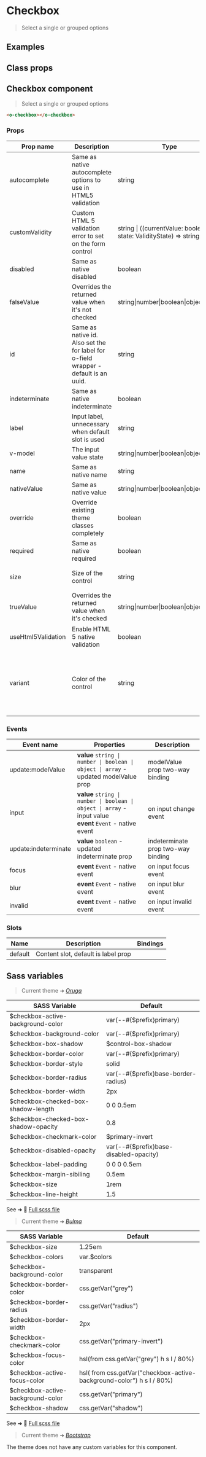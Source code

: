 # Checkbox

<div class="vp-doc">

> Select a single or grouped options

</div>

<div class="vp-example">

## Examples

<example-checkbox />

</div>
<div class="vp-example">

## Class props

<inspector-checkbox-viewer />

</div>

<div class="vp-doc">

## Checkbox component

> Select a single or grouped options

```html
<o-checkbox></o-checkbox>
```

### Props

| Prop name          | Description                                                                         | Type                                                                   | Values                                                                          | Default                                                                                                                                                |
| ------------------ | ----------------------------------------------------------------------------------- | ---------------------------------------------------------------------- | ------------------------------------------------------------------------------- | ------------------------------------------------------------------------------------------------------------------------------------------------------ |
| autocomplete       | Same as native autocomplete options to use in HTML5 validation                      | string                                                                 | -                                                                               | <div><small>From <b>config</b>:</small></div><code style='white-space: nowrap; padding: 0;'>checkbox: {<br>&nbsp;&nbsp;autocomplete: "off"<br>}</code> |
| customValidity     | Custom HTML 5 validation error to set on the form control                           | string \| ((currentValue: boolean, state: ValidityState) =&gt; string) | -                                                                               | <code style='white-space: nowrap; padding: 0;'>""</code>                                                                                               |
| disabled           | Same as native disabled                                                             | boolean                                                                | -                                                                               | <code style='white-space: nowrap; padding: 0;'>false</code>                                                                                            |
| falseValue         | Overrides the returned value when it's not checked                                  | string\|number\|boolean\|object                                        | -                                                                               | <code style='white-space: nowrap; padding: 0;'>false</code>                                                                                            |
| id                 | Same as native id. Also set the for label for o-field wrapper - default is an uuid. | string                                                                 | -                                                                               | Default function (see source code)                                                                                                                     |
| indeterminate      | Same as native indeterminate                                                        | boolean                                                                | -                                                                               | <code style='white-space: nowrap; padding: 0;'>false</code>                                                                                            |
| label              | Input label, unnecessary when default slot is used                                  | string                                                                 | -                                                                               |                                                                                                                                                        |
| v-model            | The input value state                                                               | string\|number\|boolean\|object\|array                                 | -                                                                               |                                                                                                                                                        |
| name               | Same as native name                                                                 | string                                                                 | -                                                                               |                                                                                                                                                        |
| nativeValue        | Same as native value                                                                | string\|number\|boolean\|object                                        | -                                                                               |                                                                                                                                                        |
| override           | Override existing theme classes completely                                          | boolean                                                                | -                                                                               |                                                                                                                                                        |
| required           | Same as native required                                                             | boolean                                                                | -                                                                               | <code style='white-space: nowrap; padding: 0;'>false</code>                                                                                            |
| size               | Size of the control                                                                 | string                                                                 | `small`, `medium`, `large`                                                      | <div><small>From <b>config</b>:</small></div><code style='white-space: nowrap; padding: 0;'>checkbox: {<br>&nbsp;&nbsp;size: undefined<br>}</code>     |
| trueValue          | Overrides the returned value when it's checked                                      | string\|number\|boolean\|object                                        | -                                                                               | <code style='white-space: nowrap; padding: 0;'>true</code>                                                                                             |
| useHtml5Validation | Enable HTML 5 native validation                                                     | boolean                                                                | -                                                                               | <div><small>From <b>config</b>:</small></div><code style='white-space: nowrap; padding: 0;'>{<br>&nbsp;&nbsp;useHtml5Validation: true<br>}</code>      |
| variant            | Color of the control                                                                | string                                                                 | `primary`, `info`, `success`, `warning`, `danger`, `and any other custom color` | <div><small>From <b>config</b>:</small></div><code style='white-space: nowrap; padding: 0;'>checkbox: {<br>&nbsp;&nbsp;variant: undefined<br>}</code>  |

### Events

| Event name           | Properties                                                                                                    | Description                        |
| -------------------- | ------------------------------------------------------------------------------------------------------------- | ---------------------------------- |
| update:modelValue    | **value** `string \| number \| boolean \| object \| array` - updated modelValue prop                          | modelValue prop two-way binding    |
| input                | **value** `string \| number \| boolean \| object \| array` - input value<br/>**event** `Event` - native event | on input change event              |
| update:indeterminate | **value** `boolean` - updated indeterminate prop                                                              | indeterminate prop two-way binding |
| focus                | **event** `Event` - native event                                                                              | on input focus event               |
| blur                 | **event** `Event` - native event                                                                              | on input blur event                |
| invalid              | **event** `Event` - native event                                                                              | on input invalid event             |

### Slots

| Name    | Description                         | Bindings |
| ------- | ----------------------------------- | -------- |
| default | Content slot, default is label prop |          |

</div>

<div class="vp-doc">

## Sass variables

<div class="theme-oruga">

> Current theme ➜ _[Oruga](https://github.com/oruga-ui/theme-oruga)_

| SASS Variable                        | Default                                |
| ------------------------------------ | -------------------------------------- |
| $checkbox-active-background-color    | var(--#{$prefix}primary)               |
| $checkbox-background-color           | var(--#{$prefix}primary)               |
| $checkbox-box-shadow                 | $control-box-shadow                    |
| $checkbox-border-color               | var(--#{$prefix}primary)               |
| $checkbox-border-style               | solid                                  |
| $checkbox-border-radius              | var(--#{$prefix}base-border-radius)    |
| $checkbox-border-width               | 2px                                    |
| $checkbox-checked-box-shadow-length  | 0 0 0.5em                              |
| $checkbox-checked-box-shadow-opacity | 0.8                                    |
| $checkbox-checkmark-color            | $primary-invert                        |
| $checkbox-disabled-opacity           | var(--#{$prefix}base-disabled-opacity) |
| $checkbox-label-padding              | 0 0 0 0.5em                            |
| $checkbox-margin-sibiling            | 0.5em                                  |
| $checkbox-size                       | 1rem                                   |
| $checkbox-line-height                | 1.5                                    |

See ➜ 📄 [Full scss file](https://github.com/oruga-ui/theme-oruga/tree/main/src/assets/scss/components/_checkbox.scss)

</div><div class="theme-bulma">

> Current theme ➜ _[Bulma](https://github.com/oruga-ui/theme-bulma)_

| SASS Variable                     | Default                                                               |
| --------------------------------- | --------------------------------------------------------------------- |
| $checkbox-size                    | 1.25em                                                                |
| $checkbox-colors                  | var.$colors                                                           |
| $checkbox-background-color        | transparent                                                           |
| $checkbox-border-color            | css.getVar("grey")                                                    |
| $checkbox-border-radius           | css.getVar("radius")                                                  |
| $checkbox-border-width            | 2px                                                                   |
| $checkbox-checkmark-color         | css.getVar("primary-invert")                                          |
| $checkbox-focus-color             | hsl(from css.getVar("grey") h s l / 80%)                              |
| $checkbox-active-focus-color      | hsl( from css.getVar("checkbox-active-background-color") h s l / 80%) |
| $checkbox-active-background-color | css.getVar("primary")                                                 |
| $checkbox-shadow                  | css.getVar("shadow")                                                  |

See ➜ 📄 [Full scss file](https://github.com/oruga-ui/theme-bulma/tree/main/src/assets/scss/components/_checkbox.scss)

</div><div class="theme-bootstrap">

> Current theme ➜ _[Bootstrap](https://github.com/oruga-ui/theme-bootstrap)_

<p>The theme does not have any custom variables for this component.</p>
</div>

</div>

